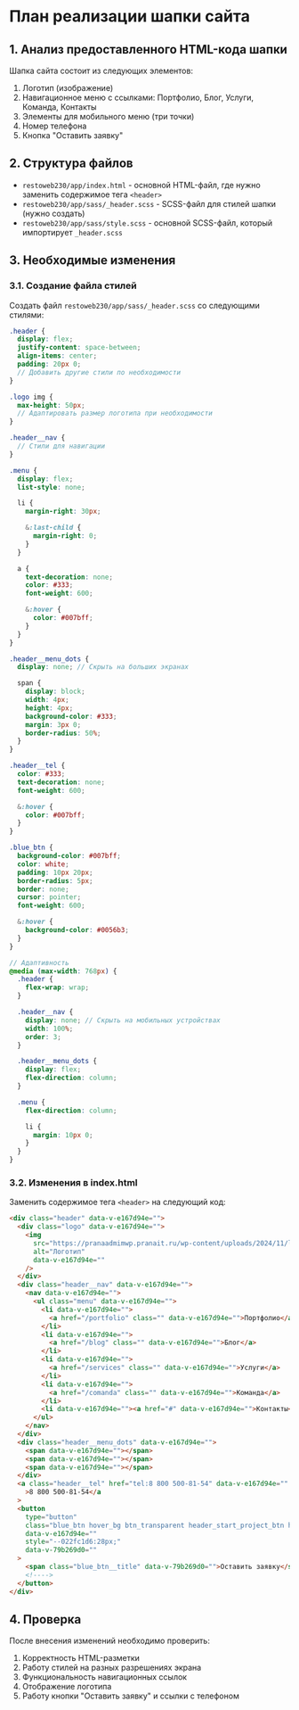 # План реализации шапки сайта

## 1. Анализ предоставленного HTML-кода шапки

Шапка сайта состоит из следующих элементов:

1. Логотип (изображение)
2. Навигационное меню с ссылками: Портфолио, Блог, Услуги, Команда, Контакты
3. Элементы для мобильного меню (три точки)
4. Номер телефона
5. Кнопка "Оставить заявку"

## 2. Структура файлов

- `restoweb230/app/index.html` - основной HTML-файл, где нужно заменить содержимое тега `<header>`
- `restoweb230/app/sass/_header.scss` - SCSS-файл для стилей шапки (нужно создать)
- `restoweb230/app/sass/style.scss` - основной SCSS-файл, который импортирует `_header.scss`

## 3. Необходимые изменения

### 3.1. Создание файла стилей

Создать файл `restoweb230/app/sass/_header.scss` со следующими стилями:

```scss
.header {
  display: flex;
  justify-content: space-between;
  align-items: center;
  padding: 20px 0;
  // Добавить другие стили по необходимости
}

.logo img {
  max-height: 50px;
  // Адаптировать размер логотипа при необходимости
}

.header__nav {
  // Стили для навигации
}

.menu {
  display: flex;
  list-style: none;

  li {
    margin-right: 30px;

    &:last-child {
      margin-right: 0;
    }
  }

  a {
    text-decoration: none;
    color: #333;
    font-weight: 600;

    &:hover {
      color: #007bff;
    }
  }
}

.header__menu_dots {
  display: none; // Скрыть на больших экранах

  span {
    display: block;
    width: 4px;
    height: 4px;
    background-color: #333;
    margin: 3px 0;
    border-radius: 50%;
  }
}

.header__tel {
  color: #333;
  text-decoration: none;
  font-weight: 600;

  &:hover {
    color: #007bff;
  }
}

.blue_btn {
  background-color: #007bff;
  color: white;
  padding: 10px 20px;
  border-radius: 5px;
  border: none;
  cursor: pointer;
  font-weight: 600;

  &:hover {
    background-color: #0056b3;
  }
}

// Адаптивность
@media (max-width: 768px) {
  .header {
    flex-wrap: wrap;
  }

  .header__nav {
    display: none; // Скрыть на мобильных устройствах
    width: 100%;
    order: 3;
  }

  .header__menu_dots {
    display: flex;
    flex-direction: column;
  }

  .menu {
    flex-direction: column;

    li {
      margin: 10px 0;
    }
  }
}
```

### 3.2. Изменения в index.html

Заменить содержимое тега `<header>` на следующий код:

```html
<div class="header" data-v-e167d94e="">
  <div class="logo" data-v-e167d94e="">
    <img
      src="https://pranaadmimwp.pranait.ru/wp-content/uploads/2024/11/logo.svg"
      alt="Логотип"
      data-v-e167d94e=""
    />
  </div>
  <div class="header__nav" data-v-e167d94e="">
    <nav data-v-e167d94e="">
      <ul class="menu" data-v-e167d94e="">
        <li data-v-e167d94e="">
          <a href="/portfolio" class="" data-v-e167d94e="">Портфолио</a>
        </li>
        <li data-v-e167d94e="">
          <a href="/blog" class="" data-v-e167d94e="">Блог</a>
        </li>
        <li data-v-e167d94e="">
          <a href="/services" class="" data-v-e167d94e="">Услуги</a>
        </li>
        <li data-v-e167d94e="">
          <a href="/comanda" class="" data-v-e167d94e="">Команда</a>
        </li>
        <li data-v-e167d94e=""><a href="#" data-v-e167d94e="">Контакты</a></li>
      </ul>
    </nav>
  </div>
  <div class="header__menu_dots" data-v-e167d94e="">
    <span data-v-e167d94e=""></span>
    <span data-v-e167d94e=""></span>
    <span data-v-e167d94e=""></span>
  </div>
  <a class="header__tel" href="tel:8 800 500-81-54" data-v-e167d94e=""
    >8 800 500-81-54</a
  >
  <button
    type="button"
    class="blue_btn hover_bg btn_transparent header_start_project_btn header__transparent"
    data-v-e167d94e=""
    style="--022fc1d6:28px;"
    data-v-79b269d0=""
  >
    <span class="blue_btn__title" data-v-79b269d0="">Оставить заявку</span>
    <!---->
  </button>
</div>
```

## 4. Проверка

После внесения изменений необходимо проверить:

1. Корректность HTML-разметки
2. Работу стилей на разных разрешениях экрана
3. Функциональность навигационных ссылок
4. Отображение логотипа
5. Работу кнопки "Оставить заявку" и ссылки с телефоном
